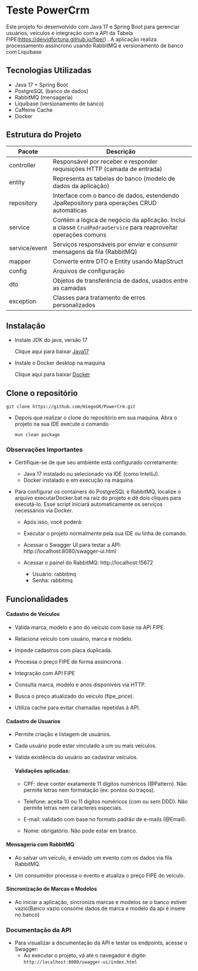 
# Teste PowerCrm

Este projeto foi desenvolvido com Java 17 e Spring Boot para gerenciar usuários, veículos e integração com a API da Tabela FIPE(https://deividfortuna.github.io/fipe/)
.
A aplicação realiza processamento assíncrono usando RabbitMQ e versionamento de banco com Liquibase

## Tecnologias Utilizadas

- Java 17 + Spring Boot
- PostgreSQL (banco de dados)
- RabbitMQ (mensageria)
- Liquibase (versionamento de banco)
- Caffeine Cache
- Docker

## Estrutura do Projeto

| Pacote           | Descrição                                                                 |
|------------------|---------------------------------------------------------------------------|
| controller       | Responsável por receber e responder requisições HTTP (camada de entrada) |
| entity           | Representa as tabelas do banco (modelo de dados da aplicação)            |
| repository       | Interface com o banco de dados, estendendo JpaRepository para operações CRUD automáticas |
| service          | Contém a lógica de negócio da aplicação. Inclui a classe `CrudPadraoService` para reaproveitar operações comuns |
| service/event    | Serviços responsáveis por enviar e consumir mensagens da fila (RabbitMQ)  |
| mapper           | Converte entre DTO e Entity usando MapStruct                              |
| config           | Arquivos de configuração |
| dto              | Objetos de transferência de dados, usados entre as camadas                |
| exception        | Classes para tratamento de erros personalizados                           |


## Instalação

- Instale JDK do java, versão 17

  Clique aqui para baixar [Java17](https://www.oracle.com/java/technologies/javase/jdk17-archive-downloads.html)

- Instale o Docker desktop na maquina

  Clique aqui para baixar [Docker](https://www.docker.com)


## Clone o repositório

```git clone https://github.com/HiegoGR/PowerCrm.git```

- Depois que realizar o clone do repositório em sua maquina. Abra o projeto na sua IDE execute o comando

  ```mvn clean package```

### Observações Importantes
- Certifique-se de que seu ambiente está configurado corretamente:
    - Java 17 instalado ou selecionado via IDE (como IntelliJ).
    - Docker instalado e em execução na máquina.

- Para configurar os containers do PostgreSQL e RabbitMQ, localize o arquivo executarDocker.bat na raiz do projeto e dê dois cliques para executá-lo. Esse script iniciará automaticamente os serviços necessários via Docker.

    - Após isso, você poderá:
    - Executar o projeto normalmente pela sua IDE ou linha de comando.

    - Acessar o Swagger UI para testar a API: http://localhost:8080/swagger-ui.html

    - Acessar o painel do RabbitMQ: http://localhost:15672

        - Usuário: rabbitmq
        - Senha: rabbitmq


## Funcionalidades

#### Cadastro de Veículos

- Valida marca, modelo e ano do veículo com base na API FIPE.

- Relaciona veículo com usuário, marca e modelo.

- Impede cadastros com placa duplicada.

- Processa o preço FIPE de forma assíncrona.

- Integração com API FIPE

- Consulta marca, modelo e anos disponíveis via HTTP.

- Busca o preço atualizado do veículo (fipe_price).

- Utiliza cache para evitar chamadas repetidas à API.

#### Cadastro de Usuarios
- Permite criação e listagem de usuários.

- Cada usuário pode estar vinculado a um ou mais veículos.

- Valida existência do usuário ao cadastrar veículos.

  #### Validações aplicadas:

    - CPF: deve conter exatamente 11 dígitos numéricos (@Pattern). Não permite letras nem formatação (ex: pontos ou traços).

    - Telefone: aceita 10 ou 11 dígitos numéricos (com ou sem DDD). Não permite letras nem caracteres especiais.

    - E-mail: validado com base no formato padrão de e-mails (@Email).

    - Nome: obrigatório. Não pode estar em branco.


#### Mensageria com RabbitMQ

- Ao salvar um veículo, é enviado um evento com os dados via fila RabbitMQ.

- Um consumidor processa o evento e atualiza o preço FIPE do veículo.

#### Sincronização de Marcas e Modelos

- Ao iniciar a aplicação, sincroniza marcas e modelos se o banco estiver vazio(Banco vazio consome dados de marca e modelo da api é insere no banco)


### Documentação da API
- Para visualizar a documentação da API e testar os endpoints, acesse o Swagger:
    - Ao executar o projeto, vá ate o navegador é digite:
      ```http://localhost:8080/swagger-ui/index.html```  


